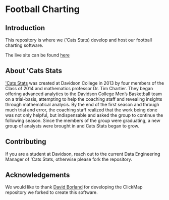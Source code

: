 # Football Charting
## Introduction
This repository is where we ('Cats Stats) develop and host our football charting software.

The live site can be found [here](https://drew-beamer.github.io/football-charts/)

## About 'Cats Stats
['Cats Stats](https://catsstats.timchartier.com/about-us/) was created at Davidson College in 2013 by four members of the Class of 2014 and mathematics professor Dr. Tim Chartier. They began offering advanced analytics to the Davidson College Men’s Basketball team on a trial-basis, attempting to help the coaching staff and revealing insights through mathematical analysis. By the end of the first season and through much trial and error, the coaching staff realized that the work being done was not only helpful, but indispensable and asked the group to continue the following season. Since the members of the group were graduating, a new group of analysts were brought in and Cats Stats began to grow.

## Contributing
If you are a student at Davidson, reach out to the current Data Engineering Manager of 'Cats Stats, otherwise please fork the repository.

## Acknowledgements
We would like to thank [David Borland](https://github.com/davidborland) for developing the ClickMap repository we forked to create this software.